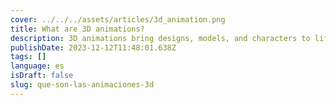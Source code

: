 ```yaml
---
cover: ../../../assets/articles/3d_animation.png
title: What are 3D animations?
description: 3D animations bring designs, models, and characters to life through the creation of smooth, flowing movements in a digitally generated environment.
publishDate: 2023-12-12T11:48:01.638Z
tags: []
language: es
isDraft: false
slug: que-son-las-animaciones-3d
---
```

